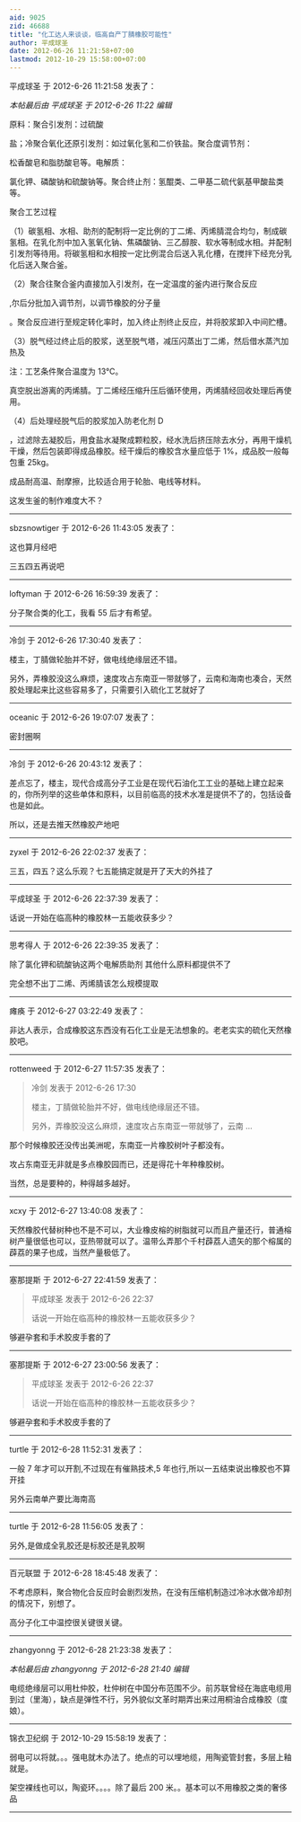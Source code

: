 ```yaml
---
aid: 9025
zid: 46688
title: "化工达人来谈谈，临高自产丁腈橡胶可能性"
author: 平成球圣
date: 2012-06-26 11:21:58+07:00
lastmod: 2012-10-29 15:58:00+07:00
---
```


平成球圣 于 2012-6-26 11:21:58 发表了：

_本帖最后由 平成球圣 于 2012-6-26 11:22 编辑_

原料：聚合引发剂：过硫酸

盐；冷聚合氧化还原引发剂：如过氧化氢和二价铁盐。聚合度调节剂：

松香酸皂和脂肪酸皂等。电解质：

氯化钾、磷酸钠和硫酸钠等。聚合终止剂：氢醌类、二甲基二硫代氨基甲酸盐类等。

聚合工艺过程

（1）碳氢相、水相、助剂的配制将一定比例的丁二烯、丙烯腈混合均匀，制成碳氢相。在乳化剂中加入氢氧化钠、焦磷酸钠、三乙醇胺、软水等制成水相。并配制引发剂等待用。将碳氢相和水相按一定比例混合后送入乳化槽，在搅拌下经充分乳化后送入聚合釜。

（2）聚合往聚合釜内直接加入引发剂，在一定温度的釜内进行聚合反应

,尔后分批加入调节剂，以调节橡胶的分子量

。聚合反应进行至规定转化率时，加入终止剂终止反应，并将胶浆卸入中间贮槽。

（3）脱气经过终止后的胶浆，送至脱气塔，减压闪蒸出丁二烯，然后借水蒸汽加热及

注：工艺条件聚合温度为 13℃。

真空脱出游离的丙烯腈。丁二烯经压缩升压后循环使用，丙烯腈经回收处理后再使用。

（4）后处理经脱气后的胶浆加入防老化剂 D

，过滤除去凝胶后，用食盐水凝聚成颗粒胶，经水洗后挤压除去水分，再用干燥机干燥，然后包装即得成品橡胶。经干燥后的橡胶含水量应低于 1%，成品胶一般每包重 25kg。

成品耐高温、耐摩擦，比较适合用于轮胎、电线等材料。

这发生釜的制作难度大不？

---

sbzsnowtiger 于 2012-6-26 11:43:05 发表了：

这也算月经吧

三五四五再说吧

---

loftyman 于 2012-6-26 16:59:39 发表了：

分子聚合类的化工，我看 55 后才有希望。

---

冷剑 于 2012-6-26 17:30:40 发表了：

楼主，丁腈做轮胎并不好，做电线绝缘层还不错。

另外，弄橡胶没这么麻烦，速度攻占东南亚一带就够了，云南和海南也凑合，天然胶处理起来比这些容易多了，只需要引入硫化工艺就好了

---

oceanic 于 2012-6-26 19:07:07 发表了：

密封圈啊

---

冷剑 于 2012-6-26 20:43:12 发表了：

差点忘了，楼主，现代合成高分子工业是在现代石油化工工业的基础上建立起来的，你所列举的这些单体和原料，以目前临高的技术水准是提供不了的，包括设备也是如此。

所以，还是去推天然橡胶产地吧

---

zyxel 于 2012-6-26 22:02:37 发表了：

三五，四五？这么乐观？七五能搞定就是开了天大的外挂了

---

平成球圣 于 2012-6-26 22:37:39 发表了：

话说一开始在临高种的橡胶林一五能收获多少？

---

思考得人 于 2012-6-26 22:39:35 发表了：

除了氯化钾和硫酸钠这两个电解质助剂 其他什么原料都提供不了

完全想不出丁二烯、丙烯腈该怎么规模提取

---

瘫痪 于 2012-6-27 03:22:49 发表了：

非达人表示，合成橡胶这东西没有石化工业是无法想象的。老老实实的硫化天然橡胶吧。

---

rottenweed 于 2012-6-27 11:57:35 发表了：

> 冷剑 发表于 2012-6-26 17:30
>
> 楼主，丁腈做轮胎并不好，做电线绝缘层还不错。
>
> 另外，弄橡胶没这么麻烦，速度攻占东南亚一带就够了，云南 ...

那个时候橡胶还没传出美洲呢，东南亚一片橡胶树叶子都没有。

攻占东南亚无非就是多点橡胶园而已，还是得花十年种橡胶树。

当然，总是要种的，种得越多越好。

---

xcxy 于 2012-6-27 13:40:08 发表了：

天然橡胶代替树种也不是不可以，大业橡皮榕的树脂就可以而且产量还行，普通榕树产量很低也可以，亚热带就可以了。温带么弄那个千村薜荔人遗矢的那个榕属的薜荔的果子也成，当然产量极低了。

---

塞那提斯 于 2012-6-27 22:41:59 发表了：

> 平成球圣 发表于 2012-6-26 22:37
>
> 话说一开始在临高种的橡胶林一五能收获多少？

够避孕套和手术胶皮手套的了

---

塞那提斯 于 2012-6-27 23:00:56 发表了：

> 平成球圣 发表于 2012-6-26 22:37
>
> 话说一开始在临高种的橡胶林一五能收获多少？

够避孕套和手术胶皮手套的了

---

turtle 于 2012-6-28 11:52:31 发表了：

一般 7 年才可以开割,不过现在有催熟技术,5 年也行,所以一五结束说出橡胶也不算开挂

另外云南单产要比海南高

---

turtle 于 2012-6-28 11:56:05 发表了：

另外,是做成全乳胶还是标胶还是乳胶啊

---

百元联盟 于 2012-6-28 18:45:48 发表了：

不考虑原料，聚合物化合反应时会剧烈发热，在没有压缩机制造过冷冰水做冷却剂的情况下，别想了。

高分子化工中温控很关键很关键。

---

zhangyonng 于 2012-6-28 21:23:38 发表了：

_本帖最后由 zhangyonng 于 2012-6-28 21:40 编辑_

电缆绝缘层可以用杜仲胶，杜仲树在中国分布范围不少。前苏联曾经在海底电缆用到过（里海），缺点是弹性不行，另外貌似文革时期弄出来过用桐油合成橡胶（度娘）。

---

锦衣卫纪纲 于 2012-10-29 15:58:19 发表了：

弱电可以将就。。。强电就木办法了。绝点的可以埋地缆，用陶瓷管封套，多层上釉就是。

架空裸线也可以，陶瓷环。。。。除了最后 200 米。。基本可以不用橡胶之类的奢侈品

---
